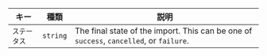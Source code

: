 | キー      | 種類       | 説明                                                                                      |
| ------- | -------- | --------------------------------------------------------------------------------------- |
| `ステータス` | `string` | The final state of the import. This can be one of `success`, `cancelled`, or `failure`. |